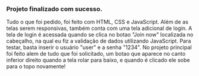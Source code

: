 ### Projeto finalizado com sucesso.

Tudo o que foi pedido, foi feito com HTML, CSS e JavaScript. Além de as telas serem responsivas, também conta com uma tela adicional de login.
A tela de login é acessada quando se clica no botao "Join now" localizada no cabeçalho, na qual eu fiz a validação de dados utilizando JavaScript.
Para testar, basta inserir o usuário "user" e a senha "1234".
No projeto principal foi feito alem de tudo que foi solicitado, um botao que aparece no canto inferior direito quando a tela rolar para baixo, e quando é clicado ele sobe para o topo novamente!
